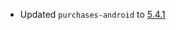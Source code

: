 - Updated `purchases-android` to [5.4.1](https://github.com/RevenueCat/purchases-android/releases/tag/5.4.1)
